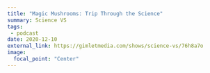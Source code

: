```yaml
---
title: "Magic Mushrooms: Trip Through the Science"
summary: Science VS
tags:
 - podcast
date: 2020-12-10
external_link: https://gimletmedia.com/shows/science-vs/76h8a7o
image:
  focal_point: "Center"
---
```


